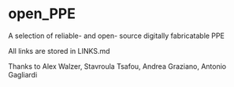 # open_PPE
A selection of reliable- and open- source digitally fabricatable PPE

All links are stored in LINKS.md

Thanks to Alex Walzer, Stavroula Tsafou, Andrea Graziano, Antonio Gagliardi 
